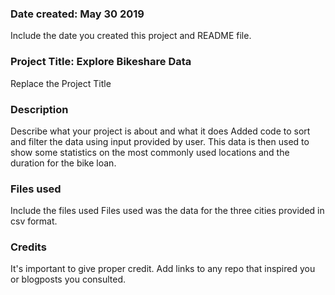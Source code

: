 ### Date created: May 30 2019
Include the date you created this project and README file.

### Project Title: Explore Bikeshare Data
Replace the Project Title

### Description
Describe what your project is about and what it does
Added code to sort and filter the data using input provided by user. This data is then used to show some statistics on the most commonly used locations and the duration for the bike loan.

### Files used
Include the files used
Files used was the data for the three cities provided in csv format.

### Credits
It's important to give proper credit. Add links to any repo that inspired you or blogposts you consulted.

